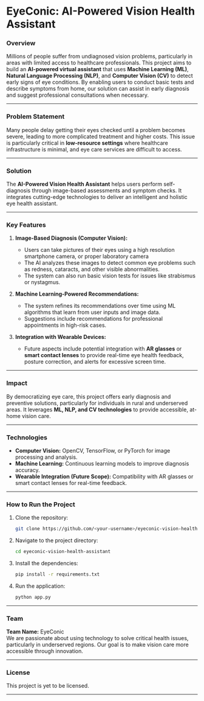 # EyeConic: AI-Powered Vision Health Assistant

### Overview
Millions of people suffer from undiagnosed vision problems, particularly in areas with limited access to healthcare professionals. This project aims to build an **AI-powered virtual assistant** that uses **Machine Learning (ML)**, **Natural Language Processing (NLP)**, and **Computer Vision (CV)** to detect early signs of eye conditions. By enabling users to conduct basic tests and describe symptoms from home, our solution can assist in early diagnosis and suggest professional consultations when necessary.

---

### Problem Statement
Many people delay getting their eyes checked until a problem becomes severe, leading to more complicated treatment and higher costs. This issue is particularly critical in **low-resource settings** where healthcare infrastructure is minimal, and eye care services are difficult to access.

---

### Solution
The **AI-Powered Vision Health Assistant** helps users perform self-diagnosis through image-based assessments and symptom checks. It integrates cutting-edge technologies to deliver an intelligent and holistic eye health assistant.

---

### Key Features

1. **Image-Based Diagnosis (Computer Vision):**
   - Users can take pictures of their eyes using a high resolution smartphone camera, or proper laboratory camera
   - The AI analyzes these images to detect common eye problems such as redness, cataracts, and other visible abnormalities.
   - The system can also run basic vision tests for issues like strabismus or nystagmus.


3. **Machine Learning-Powered Recommendations:**
   - The system refines its recommendations over time using ML algorithms that learn from user inputs and image data.
   - Suggestions include recommendations for professional appointments in high-risk cases.

4. **Integration with Wearable Devices:**
   - Future aspects include potential integration with **AR glasses** or **smart contact lenses** to provide real-time eye health feedback, posture correction, and alerts for excessive screen time.

---

### Impact
By democratizing eye care, this project offers early diagnosis and preventive solutions, particularly for individuals in rural and underserved areas. It leverages **ML, NLP, and CV technologies** to provide accessible, at-home vision care.

---

### Technologies

- **Computer Vision:** OpenCV, TensorFlow, or PyTorch for image processing and analysis.
- **Machine Learning:** Continuous learning models to improve diagnosis accuracy.
- **Wearable Integration (Future Scope):** Compatibility with AR glasses or smart contact lenses for real-time feedback.

---

### How to Run the Project

1. Clone the repository:
   ```bash
   git clone https://github.com/<your-username>/eyeconic-vision-health-assistant.git
   ```

2. Navigate to the project directory:
   ```bash
   cd eyeconic-vision-health-assistant
   ```

3. Install the dependencies:
   ```bash
   pip install -r requirements.txt
   ```

4. Run the application:
   ```bash
   python app.py
   ```

---

### Team
**Team Name:** EyeConic  
We are passionate about using technology to solve critical health issues, particularly in underserved regions. Our goal is to make vision care more accessible through innovation.

---

### License
This project is yet to be licensed.

---
